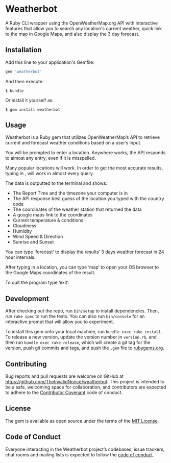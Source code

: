 # Weatherbot

A Ruby CLI wrapper using the OpenWeatherMap.org API with interactive features that allow you to search any location's current weather, quick link to the map in Google Maps, and also display the 3 day forecast.

## Installation

Add this line to your application's Gemfile:

```ruby
gem 'weatherbot'
```

And then execute:

    $ bundle

Or install it yourself as:

    $ gem install weatherbot

## Usage
Weatherbot is a Ruby gem that utilizes OpenWeatherMap’s API to retrieve current and forecast weather conditions based on a user’s input.

You will be prompted to enter a location. Anywhere works, the API responds to almost any entry, even if it is misspelled. 

Many popular locations will work. In order to get the most accurate results, typing in <location>, <country> will work in almost every query.

The data is outputted to the terminal and shows:

- The Report Time and the timezone your computer is in
- The API response best guess of the location you typed with the country code
- The coordinates of the weather station that returned the data
- A google maps link to the coordinates
- Current temperature & conditions
- Cloudiness
- Humidity
- Wind Speed & Direction
- Sunrise and Sunset

You can type ‘forecast’ to display the results’ 3 days weather forecast in 24 hour intervals.

After typing in a location, you can type ‘map’ to open your OS browser to the Google Maps coordinates of the result.

To quit the program type ‘exit’.

## Development

After checking out the repo, run `bin/setup` to install dependencies. Then, run `rake spec` to run the tests. You can also run `bin/console` for an interactive prompt that will allow you to experiment.

To install this gem onto your local machine, run `bundle exec rake install`. To release a new version, update the version number in `version.rb`, and then run `bundle exec rake release`, which will create a git tag for the version, push git commits and tags, and push the `.gem` file to [rubygems.org](https://rubygems.org).

## Contributing

Bug reports and pull requests are welcome on GitHub at https://github.com/TheInvalidNonce/weatherbot. This project is intended to be a safe, welcoming space for collaboration, and contributors are expected to adhere to the [Contributor Covenant](http://contributor-covenant.org) code of conduct.

## License

The gem is available as open source under the terms of the [MIT License](http://opensource.org/licenses/MIT).

## Code of Conduct

Everyone interacting in the Weatherbot project’s codebases, issue trackers, chat rooms and mailing lists is expected to follow the [code of conduct](https://github.com/TheInvalidNonce/weatherbot/blob/master/CODE_OF_CONDUCT.md).
